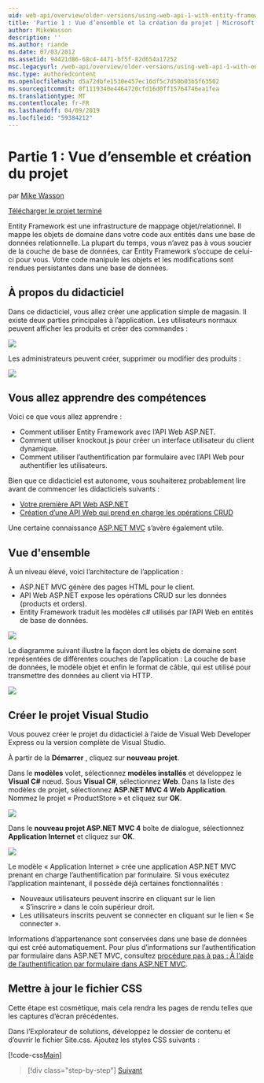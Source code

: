```yaml
---
uid: web-api/overview/older-versions/using-web-api-1-with-entity-framework-5/using-web-api-with-entity-framework-part-1
title: 'Partie 1 : Vue d’ensemble et la création du projet | Microsoft Docs'
author: MikeWasson
description: ''
ms.author: riande
ms.date: 07/03/2012
ms.assetid: 94421d86-68c4-4471-bf5f-82d654a17252
msc.legacyurl: /web-api/overview/older-versions/using-web-api-1-with-entity-framework-5/using-web-api-with-entity-framework-part-1
msc.type: authoredcontent
ms.openlocfilehash: d5a72dbfe1530e457ec16df5c7d50b03b5f63502
ms.sourcegitcommit: 0f1119340e4464720cfd16d0ff15764746ea1fea
ms.translationtype: MT
ms.contentlocale: fr-FR
ms.lasthandoff: 04/09/2019
ms.locfileid: "59384212"
---
```

# <a name="part-1-overview-and-creating-the-project"></a>Partie 1 : Vue d’ensemble et création du projet

par [Mike Wasson](https://github.com/MikeWasson)

[Télécharger le projet terminé](http://code.msdn.microsoft.com/ASP-NET-Web-API-with-afa30545)

Entity Framework est une infrastructure de mappage objet/relationnel. Il mappe les objets de domaine dans votre code aux entités dans une base de données relationnelle. La plupart du temps, vous n’avez pas à vous soucier de la couche de base de données, car Entity Framework s’occupe de celui-ci pour vous. Votre code manipule les objets et les modifications sont rendues persistantes dans une base de données.

## <a name="about-the-tutorial"></a>À propos du didacticiel

Dans ce didacticiel, vous allez créer une application simple de magasin. Il existe deux parties principales à l’application. Les utilisateurs normaux peuvent afficher les produits et créer des commandes :

![](using-web-api-with-entity-framework-part-1/_static/image1.png)

Les administrateurs peuvent créer, supprimer ou modifier des produits :

![](using-web-api-with-entity-framework-part-1/_static/image2.png)

## <a name="skills-youll-learn"></a>Vous allez apprendre des compétences

Voici ce que vous allez apprendre :

- Comment utiliser Entity Framework avec l’API Web ASP.NET.
- Comment utiliser knockout.js pour créer un interface utilisateur du client dynamique.
- Comment utiliser l’authentification par formulaire avec l’API Web pour authentifier les utilisateurs.

Bien que ce didacticiel est autonome, vous souhaiterez probablement lire avant de commencer les didacticiels suivants :

- [Votre première API Web ASP.NET](../../getting-started-with-aspnet-web-api/tutorial-your-first-web-api.md)
- [Création d’une API Web qui prend en charge les opérations CRUD](../creating-a-web-api-that-supports-crud-operations.md)

Une certaine connaissance [ASP.NET MVC](../../../../mvc/index.md) s’avère également utile.

## <a name="overview"></a>Vue d'ensemble

À un niveau élevé, voici l’architecture de l’application :

- ASP.NET MVC génère des pages HTML pour le client.
- API Web ASP.NET expose les opérations CRUD sur les données (products et orders).
- Entity Framework traduit les modèles c# utilisés par l’API Web en entités de base de données.

![](using-web-api-with-entity-framework-part-1/_static/image3.png)

Le diagramme suivant illustre la façon dont les objets de domaine sont représentées de différentes couches de l’application : La couche de base de données, le modèle objet et enfin le format de câble, qui est utilisé pour transmettre des données au client via HTTP.

![](using-web-api-with-entity-framework-part-1/_static/image4.png)

## <a name="create-the-visual-studio-project"></a>Créer le projet Visual Studio

Vous pouvez créer le projet du didacticiel à l’aide de Visual Web Developer Express ou la version complète de Visual Studio.

À partir de la **Démarrer** , cliquez sur **nouveau projet**.

Dans le **modèles** volet, sélectionnez **modèles installés** et développez le **Visual C#** nœud. Sous **Visual C#**, sélectionnez **Web**. Dans la liste des modèles de projet, sélectionnez **ASP.NET MVC 4 Web Application**. Nommez le projet « ProductStore » et cliquez sur **OK**.

![](using-web-api-with-entity-framework-part-1/_static/image5.png)

Dans le **nouveau projet ASP.NET MVC 4** boîte de dialogue, sélectionnez **Application Internet** et cliquez sur **OK**.

![](using-web-api-with-entity-framework-part-1/_static/image6.png)

Le modèle « Application Internet » crée une application ASP.NET MVC prenant en charge l’authentification par formulaire. Si vous exécutez l’application maintenant, il possède déjà certaines fonctionnalités :

- Nouveaux utilisateurs peuvent inscrire en cliquant sur le lien « S’inscrire » dans le coin supérieur droit.
- Les utilisateurs inscrits peuvent se connecter en cliquant sur le lien « Se connecter ».

Informations d’appartenance sont conservées dans une base de données qui est créé automatiquement. Pour plus d’informations sur l’authentification par formulaire dans ASP.NET MVC, consultez [procédure pas à pas : À l’aide de l’authentification par formulaire dans ASP.NET MVC](https://msdn.microsoft.com/library/ff398049(VS.98).aspx).

## <a name="update-the-css-file"></a>Mettre à jour le fichier CSS

Cette étape est cosmétique, mais cela rendra les pages de rendu telles que les captures d’écran précédentes.

Dans l’Explorateur de solutions, développez le dossier de contenu et d’ouvrir le fichier Site.css. Ajoutez les styles CSS suivants :

[!code-css[Main](using-web-api-with-entity-framework-part-1/samples/sample1.css)]

> [!div class="step-by-step"]
> [Suivant](using-web-api-with-entity-framework-part-2.md)
